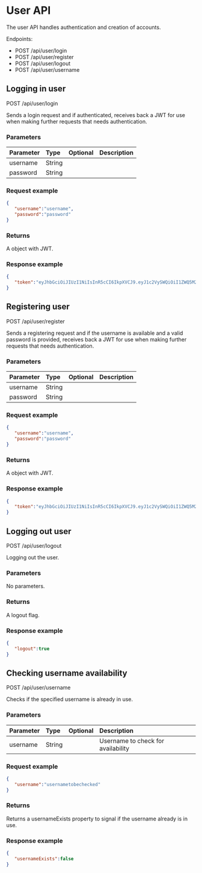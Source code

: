 # User API
The user API handles authentication and creation of accounts. 

Endpoints:
- POST /api/user/login
- POST /api/user/register
- POST /api/user/logout
- POST /api/user/username

## Logging in user
POST /api/user/login

Sends a login request and if authenticated, receives back a JWT for use when making further requests that needs authentication.

### Parameters
| Parameter | Type   | Optional | Description |
| :-------- | :----- | :------- | :---------- |
| username  | String |          |             |
| password  | String |          |             |

### Request example
```json
{
   "username":"username",
   "password":"password"
}
```

### Returns
A object with JWT.

### Response example
```json
{
   "token":"eyJhbGciOiJIUzI1NiIsInR5cCI6IkpXVCJ9.eyJ1c2VySWQiOiI1ZWQ5M2MxMGRmNDFmMzQwZDExMWRlMDgiLCJjcmVhdGVkIjoxNTkxOTEyNTQ3OTE1LCJpYXQiOjE1OTE5MTI1NDcsImV4cCI6MTU5MTkzMDU0N30.LCXWJZlTgZ18p-cpmacAePS2j2D8BDgGMEfzwx4RWGE"
}
```

## Registering user
POST /api/user/register

Sends a registering request and if the username is available and a valid password is provided, receives back a JWT for use when making further requests that needs authentication.

### Parameters
| Parameter | Type   | Optional | Description |
| :-------- | :----- | :------- | :---------- |
| username  | String |          |             |
| password  | String |          |             |

### Request example
```json
{
   "username":"username",
   "password":"password"
}
```

### Returns
A object with JWT.

### Response example
```json
{
   "token":"eyJhbGciOiJIUzI1NiIsInR5cCI6IkpXVCJ9.eyJ1c2VySWQiOiI1ZWQ5M2MxMGRmNDFmMzQwZDExMWRlMDgiLCJjcmVhdGVkIjoxNTkxOTEyNTQ3OTE1LCJpYXQiOjE1OTE5MTI1NDcsImV4cCI6MTU5MTkzMDU0N30.LCXWJZlTgZ18p-cpmacAePS2j2D8BDgGMEfzwx4RWGE"
}
```

## Logging out user
POST /api/user/logout

Logging out the user.

### Parameters
No parameters.

### Returns
A logout flag.

### Response example
```json
{
   "logout":true
}
```

## Checking username availability
POST /api/user/username

Checks if the specified username is already in use.

### Parameters
| Parameter | Type   | Optional | Description                        |
| :-------- | :----- | :------- | :--------------------------------- |
| username  | String |          | Username to check for availability |

### Request example
```json
{
   "username":"usernametobechecked"
}
```

### Returns
Returns a usernameExists property to signal if the username already is in use.

### Response example
```json
{
   "usernameExists":false
}
```
